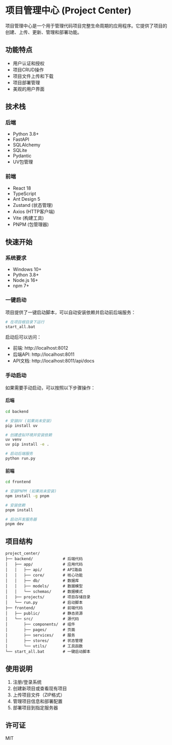 # 项目管理中心 (Project Center)

项目管理中心是一个用于管理代码项目完整生命周期的应用程序。它提供了项目的创建、上传、更新、管理和部署功能。

## 功能特点

- 用户认证和授权
- 项目CRUD操作
- 项目文件上传和下载
- 项目部署管理
- 美观的用户界面

## 技术栈

### 后端

- Python 3.8+
- FastAPI
- SQLAlchemy
- SQLite
- Pydantic
- UV包管理

### 前端

- React 18
- TypeScript
- Ant Design 5
- Zustand (状态管理)
- Axios (HTTP客户端)
- Vite (构建工具)
- PNPM (包管理器)

## 快速开始

### 系统要求

- Windows 10+
- Python 3.8+
- Node.js 16+
- npm 7+

### 一键启动

项目提供了一键启动脚本，可以自动安装依赖并启动前后端服务：

```bash
# 在项目根目录下运行
start_all.bat
```

启动后可以访问：
- 前端: http://localhost:8012
- 后端API: http://localhost:8011
- API文档: http://localhost:8011/api/docs

### 手动启动

如果需要手动启动，可以按照以下步骤操作：

#### 后端

```bash
cd backend

# 安装UV (如果尚未安装)
pip install uv

# 创建虚拟环境并安装依赖
uv venv
uv pip install -e .

# 启动后端服务
python run.py
```

#### 前端

```bash
cd frontend

# 安装PNPM (如果尚未安装)
npm install -g pnpm

# 安装依赖
pnpm install

# 启动开发服务器
pnpm dev
```

## 项目结构

```
project_center/
├── backend/             # 后端代码
│   ├── app/             # 应用代码
│   │   ├── api/         # API路由
│   │   ├── core/        # 核心功能
│   │   ├── db/          # 数据库
│   │   ├── models/      # 数据模型
│   │   └── schemas/     # 数据模式
│   ├── projects/        # 项目存储目录
│   └── run.py           # 启动脚本
├── frontend/            # 前端代码
│   ├── public/          # 静态资源
│   └── src/             # 源代码
│       ├── components/  # 组件
│       ├── pages/       # 页面
│       ├── services/    # 服务
│       ├── stores/      # 状态管理
│       └── utils/       # 工具函数
└── start_all.bat        # 一键启动脚本
```

## 使用说明

1. 注册/登录系统
2. 创建新项目或查看现有项目
3. 上传项目文件（ZIP格式）
4. 管理项目信息和部署配置
5. 部署项目到指定服务器

## 许可证

MIT 